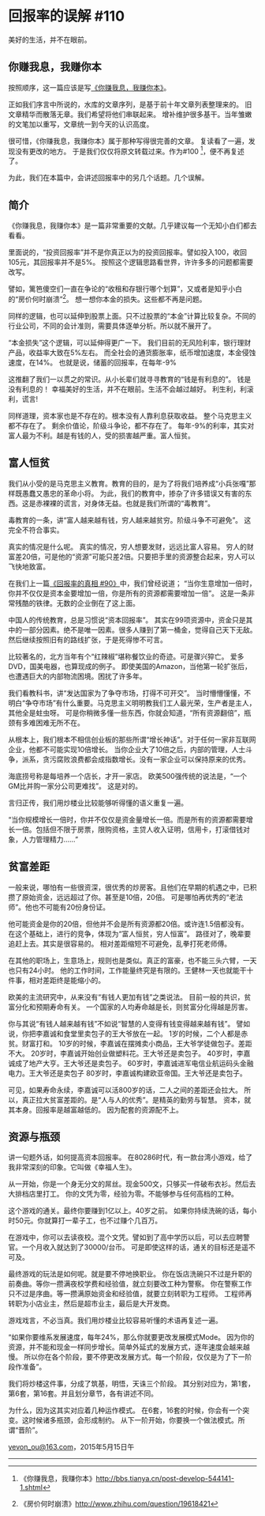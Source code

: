 # 回报率的误解 #110

美好的生活，并不在眼前。

## 你赚我息，我赚你本

按照顺序，这一篇应该是写[《你赚我息，我赚你本》](100.md)。

正如我们序言中所说的，水库的文章序列，是基于前十年文章列表整理来的。
旧文章精华而散落无章。我们希望将他们串联起来。
增补维护很多基干。当年雏嫩的文笔加以重写，文章统一到今天的认识高度。

很可惜，《你赚我息，我赚你本》属于那种写得很完善的文章。
复读看了一遍，发现没有更改的地方。
于是我们仅仅将原文转载过来。作为#100 [^1]，便不再复述了。

为此，我们在本篇中，会讲述回报率中的另几个话题。几个误解。

## 简介

《你赚我息，我赚你本》是一篇非常重要的文献。几乎建议每一个无知小白们都去看看。

里面说的，“投资回报率”并不是你真正以为的投资回报率。譬如投入100，收回105元，其回报率并不是5%。
按照这个逻辑思路看世界，许许多多的问题都需要改写。

譬如，篱笆傻空们一直在争论的“收租和存银行哪个划算”，又或者是知乎小白的“房价何时崩溃”[^2]。
想一想你本金的损失。这些都不再是问题。

同样的逻辑，也可以延伸到股票上面。只不过股票的“本金”计算比较复杂。不同的行业公司，不同的会计准则，需要具体逐单分析。所以就不展开了。

“本金损失”这个逻辑，可以延伸得更广一下。
我们目前的无风险利率，银行理财产品，收益率大致在5%左右。
而全社会的通货膨胀率，纸币增加速度，本金侵蚀速度，在14%。
也就是说，储蓄的回报率，在每年-9%

这推翻了我们一以贯之的常识。从小长辈们就寻寻教育的“钱是有利息的”。
钱是没有利息的！
幸福美好的生活，并不在眼前。生活不会越过越好。
利生利，利滚利，谎言!

同样道理，资本家也是不存在的。根本没有人靠利息获取收益。
整个马克思主义都不存在了。
剩余价值论，阶级斗争论，都不存在了。
每年-9%的利率，其实对富人最为不利。越是有钱的人，受的损害越严重。富人恒贫。

## 富人恒贫

我们从小受的是马克思主义教育。教育的目的，是为了将我们培养成“小兵张嘎”那样既愚蠢又愚忠的革命小将。
为此，我们的教育中，掺杂了许多错误又有害的东西。这是赤裸裸的谎言，对身体无益。也就是我们所谓的“毒教育”。

毒教育的一条，讲“富人越来越有钱，穷人越来越贫穷。阶级斗争不可避免”。
这完全不符合事实。

真实的情况是什么呢。
真实的情况，穷人想要发财，远远比富人容易。
穷人的财富差20倍，可是他的“资源”可能只差2倍。只要把手里的资源整合起来，穷人可以飞快地致富。

在我们上一篇[《回报率的真相 #90》](90.md)中，我们曾经说道；
“当你生意增加一倍时，你并不仅仅是资本金要增加一倍，你是所有的资源都需要增加一倍”。
这是一条非常残酷的铁律。无数的企业倒在了这上面。

中国人的传统教育，总是习惯说“资本回报率”。
其实在99项资源中，资金只是其中的一部分因素。绝不是唯一因素。很多人赚到了第一桶金，觉得自己天下无敌。然后继续按照旧有的路线扩张，于是死得惨不可言。

比较著名的，北方当年有个“红辣椒”堪称餐饮业的奇迹。可是骤兴猝亡。
爱多DVD，国美电器，也算现成的例子。
即使美国的Amazon，当他第一轮扩张后，也遭遇巨大的内部物流困境。困扰了许多年。

我们看教科书，讲“发达国家为了争夺市场，打得不可开交”。
当时懵懵懂懂，不明白“争夺市场”有什么重要。马克思主义明明教我们工人最光荣，生产者是主人，其他全是蛀虫呀。
可是你稍微多懂一些东西，你就会知道，“所有资源翻倍”，瓶颈有多难困难无所不在。

从根本上，我们根本不相信创业板的那些所谓“增长神话”。对于任何一家非互联网企业，他都不可能实现10倍增长。
当你企业大了10倍之后，内部的管理，人士斗争，派系，贪污腐败浪费都会成指数增长。没有一家企业可以保持原来的优秀。

海底捞号称是每培养一个店长，才开一家店。
欧美500强传统的说法是，“一个GM比并购一家分公司更难找”。
这是对的。

言归正传，我们用炒楼业比较能够听得懂的语义重复一遍。

“当你规模增长一倍时，你并不仅仅是资金量增长一倍。而是所有的资源都需要增长一倍。包括但不限于房票，限购资格，主贷人收入证明，信用卡，打滚借钱对象，人力管理精力……”

## 贫富差距

一般来说，哪怕有一些很资深，很优秀的炒房客。且他们在早期的机遇之中，已积攒了原始资金，远远超过了你。甚至是10倍，20倍。
可是哪怕再优秀的“老法师”。他也不可能有20份身份证。

他可能资金是你的20倍，但他并不会是所有资源都20倍。或许连1.5倍都没有。
在这个基础上，进行的竞争，体现为“富人恒贫，穷人恒富”。
路径对了，晚辈要追赶上去。其实是很容易的。
相对差距缩短不可避免，乱拳打死老师傅。

在其他的职场上，生意场上，规则也是类似。真正的富豪，也不能三头六臂，一天也只有24小时。
他的工作时间，工作能量终究是有限的。王健林一天也就能干十件事，相对差距终是能缩小的。

欧美的主流研究中，从来没有“有钱人更加有钱”之类说法。
目前一般的共识，贫富分化和预期寿命有关。
一个国家的人均寿命越是长，则贫富分化得越是厉害。

你与其说“有钱人越来越有钱”不如说“智慧的人变得有钱变得越来越有钱”。
譬如说，你把李嘉诚和食堂里卖包子的王大爷放在一起。
1岁的时候，二个人都是赤贫。财富打和。
10岁的时候，李嘉诚在摆摊卖小商品，王大爷学徒做包子。差距不大。
20岁时，李嘉诚开始创业做塑料花。王大爷还是卖包子。
40岁时，李嘉诚成了地产大亨。王大爷还是卖包子。
60岁时，李嘉诚进军电信业航运码头金融电力。王大爷还是卖包子
80岁时，李嘉诚构建欧亚帝国。王大爷还是卖包子。

可见，如果寿命永续，李嘉诚可以活800岁的话，二人之间的差距还会拉大。
所以，真正拉大贫富差距的。是“人与人的优秀”。是精英的勤劳与智慧。
资本，就其本身。回报率是越富越低的。
因为配套的资源配不上。

## 资源与瓶颈

讲一句题外话，如何提高资本回报率。
在80286时代，有一款台湾小游戏，给了我非常深刻的印象。它叫做《幸福人生》。

从一开始，你是一个身无分文的屌丝。现金500文，只够买一件破布衣衫。然后去大排档店里打工。
你的文凭为零，经验为零。不能够参与任何高档的工种。

这个游戏的通关。最终你要赚到1亿以上。40岁之前。
如果你持续洗碗的话，每小时50元。你就算打一辈子工，也不过赚个几百万。

在游戏中，你可以去读夜校。混个文凭。譬如到了高中学历以后，可以去应聘警官。一个月收入就达到了30000/台币。
可是即使这样的话，通关的目标还是遥不可及。

最终游戏的玩法是如何呢。就是要不停地换职业。
你在饭店洗碗只不过是升职的前奏曲。等你一攒满夜校学费和经验值，就立刻要改工种为警察。
你在警察工作只不过是序曲。等一攒满原始资金和经验值，就要立刻转职为工程师。
工程师再转职为小店业主，然后是超市业主，最后是大开发商。

游戏戏言，不必当真。我们用炒楼业比较容易听懂的术语再复述一遍。

“如果你要维系发展速度，每年24%，那么你就要更改发展模式Mode。
因为你的资源，并不能和现金一样同步增长。简单外延式的发展方式，逐年速度会越来越慢。
所以你在各个阶段，要不停更改发展方式。每一个阶段，仅仅是为了下一阶段作准备”。

我们将炒楼这件事，分成了筑基，明悟，天诛三个阶段。
其分别对应为，第1套，第6套，第16套。并且划分章节，各有讲述不同。

为什么，因为这其实对应着几种运作模式。
在6套，16套的时候，你会有一个突变。这时候诸多瓶颈，会形成制约。
从下一阶开始，你要换一个做法模式。所谓“晋阶”。

[yevon_ou@163.com](mailto:yevon_ou@163.com)，2015年5月15日午

---

[^1]: 《你赚我息，我赚你本》http://bbs.tianya.cn/post-develop-544141-1.shtml
[^2]: 《房价何时崩溃》http://www.zhihu.com/question/19618421

